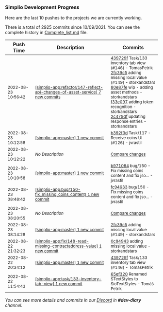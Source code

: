 
### Simplio Development Progress

Here are the last 10 pushes to the projects we are currently working.

There is a total of 2925 commits since 10/09/2021. You can see the complete history in
 [Complete_list.md](Complete_list.md) file.

| Push Time | Description | Commits |
| --- | --- | --- |
| <sub>2022-08-23 10:56:42</sub> | <sub>[[simplio-app:refactor/147\-reflect\-api\-changes\-of\-asset\-service] 7 new commits](https://github.com/SimplioOfficial/simplio-app/compare/4c3661ffbcb9...322a0841dcf7)</sub> | <sub>[439729f](https://github.com/SimplioOfficial/simplio-app/commit/439729fce79dd63993bf4a73931c19975b3aac18) Task/133 inventory tab view (#146) - TomasPetrik<br>[2fc39c5](https://github.com/SimplioOfficial/simplio-app/commit/2fc39c5c1aa476b65d2108a6f8a2536ac402e821) adding missing local value (#149) - storkandstars<br>[80e87fe](https://github.com/SimplioOfficial/simplio-app/commit/80e87feea8cf76aed9389af1161b3333735335a2) wip - adding asset methods - storkandstars<br>[f33e097](https://github.com/SimplioOfficial/simplio-app/commit/f33e097bee172889d5bdb7439e4c27ea6d578b2e) adding token recognition - storkandstars<br>[2c479df](https://github.com/SimplioOfficial/simplio-app/commit/2c479dfd56f94cb318bbf125e12bfe18438e690b) updating response entries - storkandstars</sub> |
| <sub>2022-08-23 10:12:58</sub> | <sub>[[simplio-app:master] 1 new commit](https://github.com/SimplioOfficial/simplio-app/commit/b392f3dfda387d872fa63839ae56eb619785a0af)</sub> | <sub>[b392f3d](https://github.com/SimplioOfficial/simplio-app/commit/b392f3dfda387d872fa63839ae56eb619785a0af) Task/117 - Receive coins UI (#126) - jvrastil</sub> |
| <sub>2022-08-23 10:12:22</sub> | <sub>_No Description_</sub> | <sub>[Compare changes](https://github.com/SimplioOfficial/simplio-app/compare/262242d2ea6b...8b82a18c9c41)</sub> |
| <sub>2022-08-23 10:10:58</sub> | <sub>[[simplio-app:master] 1 new commit](https://github.com/SimplioOfficial/simplio-app/commit/b971084c80298baac8a365640de806ab23566e73)</sub> | <sub>[b971084](https://github.com/SimplioOfficial/simplio-app/commit/b971084c80298baac8a365640de806ab23566e73) bug/150 - Fix missing coins content and fix jso... - jvrastil</sub> |
| <sub>2022-08-23 08:48:42</sub> | <sub>[[simplio-app:bug/150\-fix\_missing\_coins\_content] 1 new commit](https://github.com/SimplioOfficial/simplio-app/commit/fc94633c24c37bf0cc5c2fc5f4c2ab47d1a94d11)</sub> | <sub>[fc94633](https://github.com/SimplioOfficial/simplio-app/commit/fc94633c24c37bf0cc5c2fc5f4c2ab47d1a94d11) bug/150 - Fix missing coins content and fix jso... - jvrastil</sub> |
| <sub>2022-08-23 08:20:55</sub> | <sub>_No Description_</sub> | <sub>[Compare changes](https://github.com/SimplioOfficial/simplio-app/compare/52a7b4821ff1...262242d2ea6b)</sub> |
| <sub>2022-08-23 08:14:28</sub> | <sub>[[simplio-app:master] 1 new commit](https://github.com/SimplioOfficial/simplio-app/commit/2fc39c5c1aa476b65d2108a6f8a2536ac402e821)</sub> | <sub>[2fc39c5](https://github.com/SimplioOfficial/simplio-app/commit/2fc39c5c1aa476b65d2108a6f8a2536ac402e821) adding missing local value (#149) - storkandstars</sub> |
| <sub>2022-08-22 21:32:23</sub> | <sub>[[simplio-app:fix/148\-read\-missing\-contractaddress\-value] 1 new commit](https://github.com/SimplioOfficial/simplio-app/commit/0c84943e0128a8e86d04d446d340db381db1e496)</sub> | <sub>[0c84943](https://github.com/SimplioOfficial/simplio-app/commit/0c84943e0128a8e86d04d446d340db381db1e496) adding missing local value - storkandstars</sub> |
| <sub>2022-08-22 20:34:12</sub> | <sub>[[simplio-app:master] 1 new commit](https://github.com/SimplioOfficial/simplio-app/commit/439729fce79dd63993bf4a73931c19975b3aac18)</sub> | <sub>[439729f](https://github.com/SimplioOfficial/simplio-app/commit/439729fce79dd63993bf4a73931c19975b3aac18) Task/133 inventory tab view (#146) - TomasPetrik</sub> |
| <sub>2022-08-22 11:54:43</sub> | <sub>[[simplio-app:task/133\-inventory\-tab\-view] 1 new commit](https://github.com/SimplioOfficial/simplio-app/commit/65ef3201f2e71f5c0656903e249e0fc4a4f8a087)</sub> | <sub>[65ef320](https://github.com/SimplioOfficial/simplio-app/commit/65ef3201f2e71f5c0656903e249e0fc4a4f8a087) Renamed STextStyles to SioTextStyles - Tomáš Petrík</sub> |

_You can see more details and commits in our [Discord](https://discord.gg/aKhjuwZmdP) in **#dev-diary** channel._
